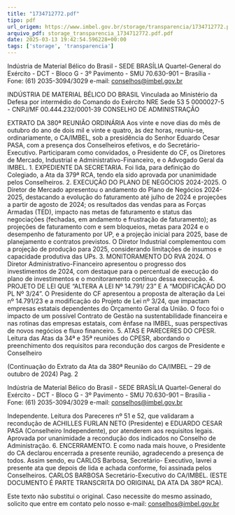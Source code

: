 ```yaml
---
title: "1734712772.pdf"
tipo: pdf
url_origem: https://www.imbel.gov.br/storage/transparencia/1734712772.pdf
arquivo_pdf: storage_transparencia_1734712772.pdf.pdf
date: 2025-03-13 19:42:54.596228+00:00
tags: ['storage', 'transparencia']
---
```


 
 
Indústria de Material Bélico do Brasil - SEDE BRASÍLIA 
Quartel-General do Exército - DCT - Bloco G - 3º Pavimento - SMU 
70.630-901 – Brasília - Fone: (61) 2035-3094/3029 e-mail: conselhos@imbel.gov.br 
 
 
INDÚSTRIA DE MATERIAL BÉLICO DO BRASIL 
Vinculada ao Ministério da Defesa por intermédio do 
Comando do Exército 
NRE Sede 53 5 0000027-5 - CNPJ/MF 00.444.232/0001-39 
CONSELHO DE ADMINISTRAÇÃO 
 
 
 
EXTRATO DA 380ª REUNIÃO ORDINÁRIA 
Aos vinte e nove dias do mês de outubro do ano de dois mil e vinte e quatro, às dez 
horas, reuniu-se, ordinariamente, o CA/IMBEL, sob a presidência do Senhor Eduardo 
Cesar PASA, com a presença dos Conselheiros efetivos, e do Secretário-Executivo. 
Participaram como convidados, o Presidente do CF, os Diretores de Mercado, Industrial 
e Administrativo-Financeiro, e o Advogado Geral da IMBEL. 1. EXPEDIENTE DA 
SECRETARIA. Foi lida, para definição do Colegiado, a Ata da 379ª RCA, tendo ela sido 
aprovada por unanimidade pelos Conselheiros. 2. EXECUÇÃO DO PLANO DE 
NEGÓCIOS 2024-2025.  O Diretor de Mercado apresentou o andamento do Plano de 
Negócios 2024-2025, destacando a evolução do faturamento até julho de 2024 e 
projeções a partir de agosto de 2024; os resultados das vendas para as Forças 
Armadas (TED), impacto nas metas de faturamento e status das negociações 
(fechadas, em andamento e frustração de faturamento); as projeções de faturamento 
com e sem bloqueios, metas para 2024 e o desempenho de faturamento por UP, e a 
projeção inicial para 2025, base de planejamento e contratos previstos. O Diretor 
Industrial complementou com a projeção de produção para 2025, considerando 
limitações de insumos e capacidade produtiva das UPs. 3. MONITORAMENTO DO 
RVA 2024. O Diretor Administrativo-Financeiro apresentou o progresso dos 
investimentos de 2024, com destaque para o percentual de execução do plano de 
investimentos e o monitoramento contínuo dessa execução. 4. PROJETO DE LEI QUE 
“ALTERA A LEI Nº 14.791/ 23” E A “MODIFICAÇÃO DO PL Nº 3/24”. O Presidente 
do CF apresentou a proposta de alteração da Lei nº 14.791/23 e a modificação do 
Projeto de Lei nº 3/24, que impactam empresas estatais dependentes do Orçamento 
Geral da União. O foco foi o impacto de um possível Contrato de Gestão na 
sustentabilidade financeira e nas rotinas das empresas estatais, com ênfase na IMBEL, 
suas perspectivas de novos negócios e fluxo financeiro. 5. ATAS E PARECERES DO 
CPESR. Leitura das Atas da 34ª e 35ª reuniões do CPESR, abordando o 
preenchimento dos requisitos para recondução dos cargos de Presidente e Conselheiro 

 
(Continuação do Extrato da Ata da 380ª Reunião do CA/IMBEL – 29 de outubro de 2024)     Pag. 2 
 
Indústria de Material Bélico do Brasil - SEDE BRASÍLIA 
Quartel-General do Exército - DCT - Bloco G - 3º Pavimento - SMU 
70.630-901 – Brasília - Fone: (61) 2035-3094/3029 e-mail: conselhos@imbel.gov.br 
 
Independente. Leitura dos Pareceres nº 51 e 52, que validaram a recondução de 
ACHILLES FURLAN NETO (Presidente) e EDUARDO CESAR PASA (Conselheiro 
Independente), por atenderem aos requisitos legais. Aprovada por unanimidade a 
recondução dos indicados no Conselho de Administração. 6. ENCERRAMENTO. E 
como nada mais houve, o Presidente do CA declarou encerrada a presente reunião, 
agradecendo a presença de todos. Assim sendo, eu CARLOS Barbosa, Secretário-
Executivo, lavrei a presente ata que depois de lida e achada conforme, foi assinada 
pelos Conselheiros. CARLOS BARBOSA Secretário-Executivo do CA/IMBEL. (ESTE 
DOCUMENTO É PARTE TRANSCRITA DO ORIGINAL DA ATA DA 380ª RCA).  
 
Este texto não substitui o original. Caso necessite do mesmo assinado, solicito que 
entre em contato pelo nosso e-mail: conselhos@imbel.gov.br 
 

